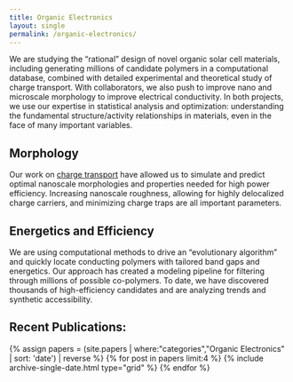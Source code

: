 ```yaml
---
title: Organic Electronics
layout: single
permalink: /organic-electronics/
---
```


We are studying the “rational” design of novel organic solar cell materials, including generating millions of candidate polymers in a computational database, combined with detailed experimental and theoretical study of charge transport. With collaborators, we also push to improve nano and microscale morphology to improve electrical conductivity. In both projects, we use our expertise in statistical analysis and optimization: understanding the fundamental structure/activity relationships in materials, even in the face of many important variables.

## Morphology

Our work on [charge transport](/charge-transport/) have allowed us to simulate and predict optimal nanoscale morphologies and properties needed for high power efficiency. Increasing nanoscale roughness, allowing for highly delocalized charge carriers, and minimizing charge traps are all important parameters.

## Energetics and Efficiency

We are using computational methods to drive an “evolutionary algorithm” and quickly locate conducting polymers with tailored band gaps and energetics. Our approach has created a modeling pipeline for filtering through millions of possible co-polymers. To date, we have discovered thousands of high-efficiency candidates and are analyzing trends and synthetic accessibility.


## Recent Publications:

<div class="grid__wrapper">
  {% assign papers = (site.papers | where:"categories","Organic Electronics" | sort: 'date') | reverse %}
  {% for post in papers limit:4 %}
      {% include archive-single-date.html type="grid" %}
  {% endfor %}
</div>
